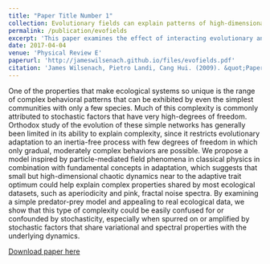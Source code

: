 ```yaml
---
title: "Paper Title Number 1"
collection: Evolutionary fields can explain patterns of high-dimensional complexity in ecology
permalink: /publication/evofields
excerpt: 'This paper examines the effect of interacting evolutionary and ecological time scales on the complexity of predator-prey systems. Specifically, how characteristic noise signatures can resemble common forms of noise seen in nature.<br/><img src='/images/evofields.png'>'
date: 2017-04-04
venue: 'Physical Review E'
paperurl: 'http://jameswilsenach.github.io/files/evofields.pdf'
citation: 'James Wilsenach, Pietro Landi, Cang Hui. (2009). &quot;Paper Title Number 1.&quot; <i>Physical Review E</i>. 95(4).'
---
```

One of the properties that make ecological systems so unique is the range of complex behavioral patterns that can be exhibited by even the simplest communities with only a few species. Much of this complexity is commonly attributed to stochastic factors that have very high-degrees of freedom. Orthodox study of the evolution of these simple networks has generally been limited in its ability to explain complexity, since it restricts evolutionary adaptation to an inertia-free process with few degrees of freedom in which only gradual, moderately complex behaviors are possible. We propose a model inspired by particle-mediated field phenomena in classical physics in combination with fundamental concepts in adaptation, which suggests that small but high-dimensional chaotic dynamics near to the adaptive trait optimum could help explain complex properties shared by most ecological datasets, such as aperiodicity and pink, fractal noise spectra. By examining a simple predator-prey model and appealing to real ecological data, we show that this type of complexity could be easily confused for or confounded by stochasticity, especially when spurred on or amplified by stochastic factors that share variational and spectral properties with the underlying dynamics.

[Download paper here](http://jameswilsenach.github.io/files/evofields.pdf)
